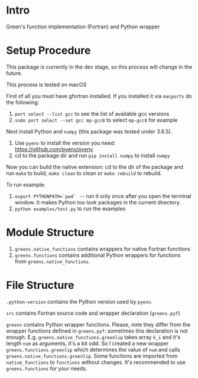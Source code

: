 # Intro
Green's function implementation (Fortran) and Python wrapper

# Setup Procedure

This package is currently in the dev stage, so this process will change in the future.

This process is tested on macOS

First of all you must have gfortran installed. If you installed it via `macports` do the following:
  1. `port select --list gcc` to see the list of available gcc versions
  2. `sudo port select --set gcc mp-gcc8` to select `mp-gcc8` for example

Next install Python and `numpy` (this package was tested under 3.6.5).
1. Use `pyenv` to install the version you need: https://github.com/pyenv/pyenv
2. cd to the package dir and run `pip install numpy` to install `numpy`

Now you can build the native extension: cd to the dir of the package and run `make` to build, `make clean` to clean or `make rebuild` to rebuild.


To run example:
  1. ``export PYTHONPATH=`pwd` `` -- run it only once after you open the terminal window. It makes Python too look packages in the current directory.
  2. `python examples/test.py` to run the examples


# Module Structure
  1. `greens.native_functions` contains wrappers for native Fortran functions
  2. `greens.functions` contains additional Python wrappers for functions from `greens.native_functions`.

# File Structure
  `.python-version` contains the Python version used by `pyenv`.

  `src` contains Fortran source code and wrapper declaration (`greens.pyf`)

  `greens` contains Python wrapper functions. Please, note they differ from the wrapper functions defined in `greens.pyf`: sometimes this declaration is
  not enough. E.g. `greens.native_functions.greenlip` takes array `k_i` and it's length `num` as arguments, it's a bit odd.
  So I created a new wrapper `greens.functions.greenlip` which determines the value of `num` and calls `greens.native_functions.greenlip`. Some functions
  are imported from `native_functions` to `functions` without changes. It's recommended to use `greens.functions` for your needs.